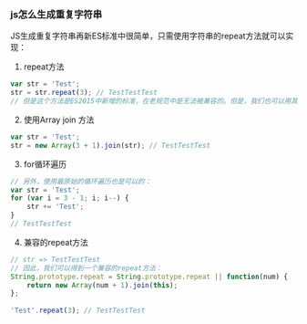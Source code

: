 ### js怎么生成重复字符串

JS生成重复字符串再新ES标准中很简单，只需使用字符串的repeat方法就可以实现：
1. repeat方法
```js
var str = 'Test';
str = str.repeat(3); // TestTestTest
// 但是这个方法是ES2015中新增的标准，在老规范中是无法被兼容的。但是，我们也可以用其他的方法实现：
```
2. 使用Array join 方法
```js
var str = 'Test';
str = new Array(3 + 1).join(str); // TestTestTest
```
3. for循环遍历
```js
// 另外，使用最原始的循环遍历也是可以的：
var str = 'Test';
for (var i = 3 - 1; i; i--) {
    str += 'Test';
}
// TestTestTest
```
4. 兼容的repeat方法
```js
// str => TestTestTest
// 因此，我们可以得到一个兼容的repeat方法：
String.prototype.repeat = String.prototype.repeat || function(num) {
    return new Array(num + 1).join(this);
};
 
'Test'.repeat(3); // TestTestTest
```